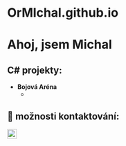 # OrMIchal.github.io
<h1>Ahoj, jsem Michal</h1>

<h2>C# projekty:</h2>

- <b>Bojová Aréna </b>
  - [](https://github.com/joshmadakor1/Algorithms-Practice)

<h2> 🤳 možnosti kontaktování:</h2>

[<img align="left" alt="OrMichal | Instagram" width="22px" src="https://cdn.jsdelivr.net/npm/simple-icons@v3/icons/instagram.svg" />][instagram]

[instagram]: https://www.instagram.com/joshmadakor/

<!--
**joshmadakor1/joshmadakor1** is a ✨ _special_ ✨ repository because its `README.md` (this file) appears on your GitHub profile.

Here are some ideas to get you started:

- 🔭 I’m currently working on ...
- 🌱 I’m currently learning ...
- 👯 I’m looking to collaborate on ...
- 🤔 I’m looking for help with ...
- 💬 Ask me about ...
- 📫 How to reach me: ...
- 😄 Pronouns: ...
- ⚡ Fun fact: ...
-->
